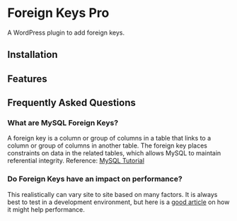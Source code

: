 # Foreign Keys Pro
A WordPress plugin to add foreign keys.


## Installation

## Features


## Frequently Asked Questions

### What are MySQL Foreign Keys?

A foreign key is a column or group of columns in a table that links to a column or group of columns in another table. The foreign key places constraints on data in the related tables, which allows MySQL to maintain referential integrity.
Reference: [MySQL Tutorial](https://www.mysqltutorial.org/mysql-foreign-key/)

### Do Foreign Keys have an impact on performance?

This realistically can vary site to site based on many factors. It is always best to test in a development environment, but here is a [good article](https://www.scarydba.com/2015/09/09/yes-foreign-keys-help-performance/) on how it might help performance.
